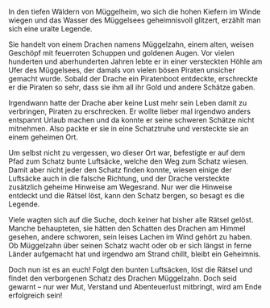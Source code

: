 In den tiefen Wäldern von Müggelheim, wo sich die hohen Kiefern im Winde wiegen und das Wasser des Müggelsees geheimnisvoll glitzert, erzählt man sich eine uralte Legende.

Sie handelt von einem Drachen namens Müggelzahn, einem alten, weisen Geschöpf mit feuerroten Schuppen und goldenen Augen. Vor vielen hunderten und aberhunderten Jahren lebte er in einer versteckten Höhle am Ufer des Müggelsees, der damals von vielen bösen Piraten unsicher gemacht wurde. Sobald der Drache ein Piratenboot entdeckte, erschreckte er die Piraten so sehr, dass sie ihm all ihr Gold und andere Schätze gaben.

Irgendwann hatte der Drache aber keine Lust mehr sein Leben damit zu verbringen, Piraten zu erschrecken. Er wollte lieber mal irgendwo anders entspannt Urlaub machen und da konnte er seine schweren Schätze nicht mitnehmen. Also packte er sie in eine Schatztruhe und versteckte sie an einem geheimen Ort.

Um selbst nicht zu vergessen, wo dieser Ort war, befestigte er auf dem Pfad zum Schatz bunte Luftsäcke, welche den Weg zum Schatz wiesen. Damit aber nicht jeder den Schatz finden konnte, wiesen einige der Luftsäcke auch in die falsche Richtung, und der Drache versteckte zusätzlich geheime Hinweise am Wegesrand. Nur wer die Hinweise entdeckt und die Rätsel löst, kann den Schatz bergen, so besagt es die Legende.

Viele wagten sich auf die Suche, doch keiner hat bisher alle Rätsel gelöst. Manche behaupteten, sie hätten den Schatten des Drachen am Himmel gesehen, andere schworen, sein leises Lachen im Wind gehört zu haben. Ob Müggelzahn über seinen Schatz wacht oder ob er sich längst in ferne Länder aufgemacht hat und irgendwo am Strand chillt, bleibt ein Geheimnis.

Doch nun ist es an euch! Folgt den bunten Luftsäcken, löst die Rätsel und findet den verborgenen Schatz des Drachen Müggelzahn. Doch seid gewarnt – nur wer Mut, Verstand und Abenteuerlust mitbringt, wird am Ende erfolgreich sein!
